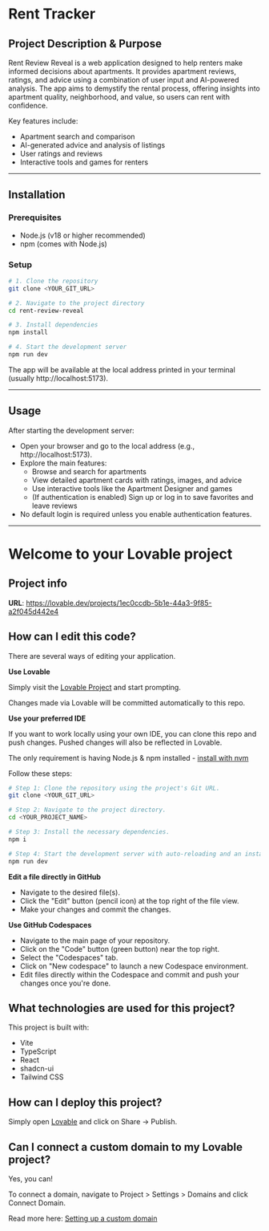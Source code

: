# Rent Tracker

## Project Description & Purpose

Rent Review Reveal is a web application designed to help renters make informed decisions about apartments. It provides apartment reviews, ratings, and advice using a combination of user input and AI-powered analysis. The app aims to demystify the rental process, offering insights into apartment quality, neighborhood, and value, so users can rent with confidence.

Key features include:
- Apartment search and comparison
- AI-generated advice and analysis of listings
- User ratings and reviews
- Interactive tools and games for renters

---

## Installation

### Prerequisites
- Node.js (v18 or higher recommended)
- npm (comes with Node.js)

### Setup
```sh
# 1. Clone the repository
git clone <YOUR_GIT_URL>

# 2. Navigate to the project directory
cd rent-review-reveal

# 3. Install dependencies
npm install

# 4. Start the development server
npm run dev
```
The app will be available at the local address printed in your terminal (usually http://localhost:5173).

---

## Usage

After starting the development server:
- Open your browser and go to the local address (e.g., http://localhost:5173).
- Explore the main features:
  - Browse and search for apartments
  - View detailed apartment cards with ratings, images, and advice
  - Use interactive tools like the Apartment Designer and games
  - (If authentication is enabled) Sign up or log in to save favorites and leave reviews
- No default login is required unless you enable authentication features.

---

# Welcome to your Lovable project

## Project info

**URL**: https://lovable.dev/projects/1ec0ccdb-5b1e-44a3-9f85-a2f045d442e4

## How can I edit this code?

There are several ways of editing your application.

**Use Lovable**

Simply visit the [Lovable Project](https://lovable.dev/projects/1ec0ccdb-5b1e-44a3-9f85-a2f045d442e4) and start prompting.

Changes made via Lovable will be committed automatically to this repo.

**Use your preferred IDE**

If you want to work locally using your own IDE, you can clone this repo and push changes. Pushed changes will also be reflected in Lovable.

The only requirement is having Node.js & npm installed - [install with nvm](https://github.com/nvm-sh/nvm#installing-and-updating)

Follow these steps:

```sh
# Step 1: Clone the repository using the project's Git URL.
git clone <YOUR_GIT_URL>

# Step 2: Navigate to the project directory.
cd <YOUR_PROJECT_NAME>

# Step 3: Install the necessary dependencies.
npm i

# Step 4: Start the development server with auto-reloading and an instant preview.
npm run dev
```

**Edit a file directly in GitHub**

- Navigate to the desired file(s).
- Click the "Edit" button (pencil icon) at the top right of the file view.
- Make your changes and commit the changes.

**Use GitHub Codespaces**

- Navigate to the main page of your repository.
- Click on the "Code" button (green button) near the top right.
- Select the "Codespaces" tab.
- Click on "New codespace" to launch a new Codespace environment.
- Edit files directly within the Codespace and commit and push your changes once you're done.

## What technologies are used for this project?

This project is built with:

- Vite
- TypeScript
- React
- shadcn-ui
- Tailwind CSS

## How can I deploy this project?

Simply open [Lovable](https://lovable.dev/projects/1ec0ccdb-5b1e-44a3-9f85-a2f045d442e4) and click on Share -> Publish.

## Can I connect a custom domain to my Lovable project?

Yes, you can!

To connect a domain, navigate to Project > Settings > Domains and click Connect Domain.

Read more here: [Setting up a custom domain](https://docs.lovable.dev/tips-tricks/custom-domain#step-by-step-guide)
